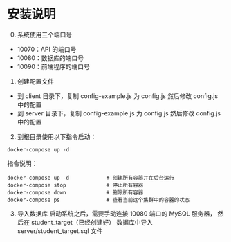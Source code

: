 # 安装说明

0. 系统使用三个端口号
- 10070：API 的端口号
- 10080：数据库的端口号
- 10090：前端程序的端口号

1. 创建配置文件
- 到 client 目录下，复制 config-example.js 为 config.js 然后修改 config.js 中的配置
- 到 server 目录下，复制 config-example.js 为 config.js 然后修改 config.js 中的配置

2. 到根目录使用以下指令启动：
~~~
docker-compose up -d
~~~

指令说明：
~~~
docker-compose up -d   			# 创建所有容器并在后台运行
docker-compose stop  		    # 停止所有容器
docker-compose down             # 删除所有容器
docker-compose ps     			# 查看当前这个集群中的容器的状态
~~~

3. 导入数据库
启动系统之后，需要手动连接 10080 端口的 MySQL 服务器，
然后在 student_target（已经创建好） 数据库中导入 server/student_target.sql 文件
